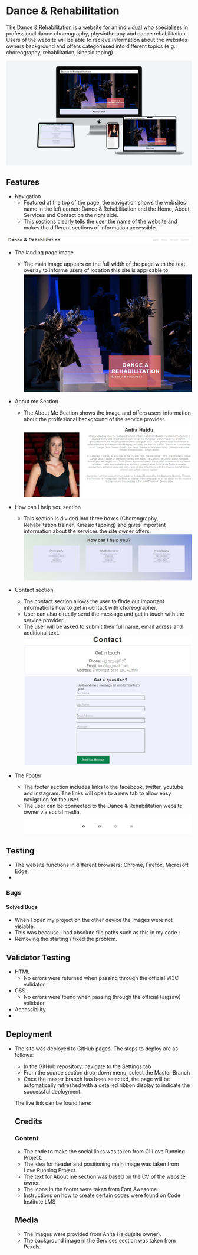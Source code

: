 # Dance & Rehabilitation #
The Dance & Rehabilitation is a website for an individual who specialises in professional dance choreography, physiotherapy and dance rehabilitation.
Users of the website will be able to recieve information about the websites owners background and offers categoriesed into different topics (e.g.: choreography, rehabilitation, kinesio taping).

![Mockup of the website](/assets/css/images/mockup-readme.png)

## Features ##
* Navigation
   * Featured at the top of the page, the navigation shows the websites name in the left corner: Dance & Rehabilitation and the Home, About, Services and Contact on the right side.
   * This sections clearly tells the user the name of the website and makes the different sections of information accessible.

![Navigation bar](/assets/css/images/navigation-readme.png)

* The landing page image 
  * The main image appears on the full width of the page with the text overlay to informe users of location this site is applicable to.
![Main image](/assets/css/images/main-image-readme.png)

* About me Section 
  * The About Me Section shows the image and offers users information about the proffesional background of the service provider.
 ![The about me Section](/assets/css/images/about-me-section-readme.png)

* How can I help you section
  * This section is divided into three boxes (Choreography, Rehabilitation trainer, Kinesio tapping) and gives important information about the services the site owner offers.
  ![Services section](/assets/css/images/howcanihelpyou-readme.png)
* Contact section
  * The contact section allows the user to finde out important informations how to get in contact with choreographer. 
   * User can also directly send the message and get in touch with the service provider.
   * The user will be asked to submit their full name, email adress and additional text.
   ![Contact Section](/assets/css/images/contact-section-readme.png)
* The Footer 
  * The footer section includes links to the facebook, twitter, youtube and instagram. The links will open to a new tab to allow easy navigation for the user.
  * The user can be connected to the Dance & Rehabilitation website owner via social media.
  ![Footer Section](/assets/css/images/footer-readme.png)

## Testing ##
* The website functions in different browsers: Chrome, Firefox, Microsoft Edge.
* 

### Bugs ###
#### Solved Bugs ####
* When I open my project on the other device the images were not visiable. 
* This was because I had absolute file paths such as this in my code : <!--<img src="/assets/css/images/about-me.jpg" > -->
* Removing the starting / fixed the problem.

## Validator Testing ##
* HTML
  * No errors were returned when passing through the official W3C validator
* CSS
  * No errors were found when passing through the official (Jigsaw) validator
* Accessibility 
 *

## Deployment ##
* The site was deployed to GitHub pages. The steps to deploy are as follows:
  * In the GitHub repository, navigate to the Settings tab
  * From the source section drop-down menu, select the Master Branch
  * Once the master branch has been selected, the page will be automatically refreshed with a detailed ribbon display to indicate the successful deployment.

  The live link can be found here: 

  ## Credits ##
  ### Content ##
  * The code to make the social links was taken from CI Love Running Project.
  * The idea for header and positioning main image was taken from Love Running Project.
  * The text for About me section was based on the CV of the website owner.
  * The icons in the footer were taken from Font Awesome.
  * Instructions on how to  create certain codes were found on Code Institute LMS

  ## Media ##
  * The images were provided from Anita Hajdu(site owner).
  * The background image in the Services section was taken from Pexels.
  

  

